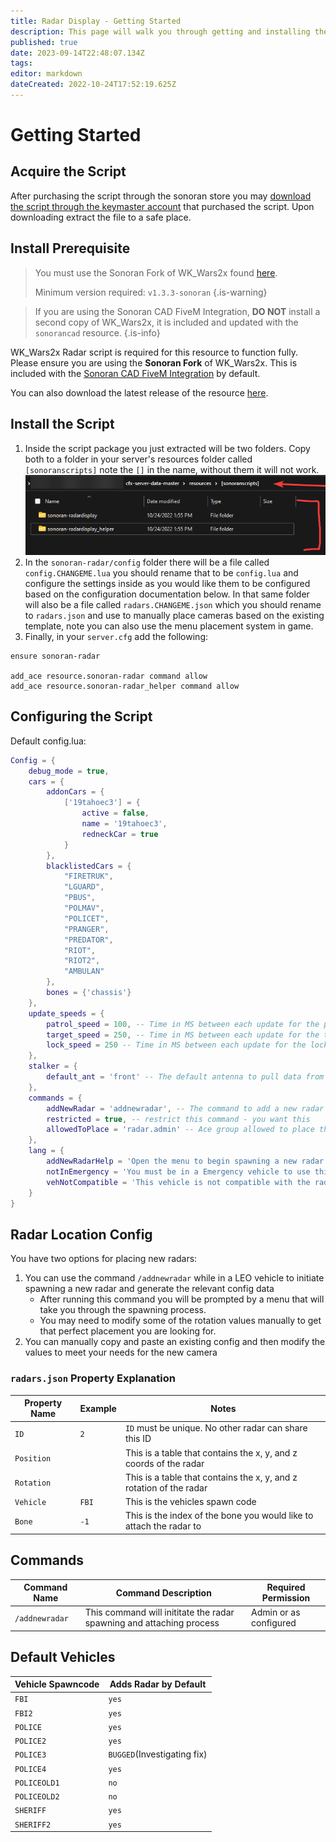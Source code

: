```yaml
---
title: Radar Display - Getting Started
description: This page will walk you through getting and installing the Radar Display script.
published: true
date: 2023-09-14T22:48:07.134Z
tags: 
editor: markdown
dateCreated: 2022-10-24T17:52:19.625Z
---
```


# Getting Started

## Acquire the Script

After purchasing the script through the sonoran store you may [download the script through the keymaster account](/tebex-assets) that purchased the script. Upon downloading extract the file to a safe place.

## Install Prerequisite

> You must use the Sonoran Fork of WK_Wars2x found [here](https://github.com/Sonoran-Software/wk_wars2x/releases/latest).
>
> Minimum version required: `v1.3.3-sonoran`
{.is-warning}

> If you are using the Sonoran CAD FiveM Integration, **DO NOT** install a second copy of WK_Wars2x, it is included and updated with the `sonorancad` resource.
{.is-info}


WK_Wars2x Radar script is required for this resource to function fully. Please ensure you are using the **Sonoran Fork** of WK_Wars2x. This is included with the [Sonoran CAD FiveM Integration](https://info.sonorancad.com/integration-plugins/integration-plugins/framework-installation) by default.

You can also download the latest release of the resource [here](https://github.com/Sonoran-Software/wk_wars2x/releases/latest).

## Install the Script

1. Inside the script package you just extracted will be two folders. Copy both to a folder in your server's resources folder called `[sonoranscripts]` note the `[]` in the name, without them it will not work.
![directory_example.png](/directory_example.png)
2. In the `sonoran-radar/config` folder there will be a file called `config.CHANGEME.lua` you should rename that to be `config.lua` and configure the settings inside as you would like them to be configured based on the configuration documentation below. In that same folder will also be a file called `radars.CHANGEME.json` which you should rename to `radars.json` and use to manually place cameras based on the existing template, note you can also use the menu placement system in game. 
3. Finally, in your `server.cfg` add the following:

```
ensure sonoran-radar

add_ace resource.sonoran-radar command allow
add_ace resource.sonoran-radar_helper command allow
```
## Configuring the Script
Default config.lua:
```lua
Config = {
    debug_mode = true,
    cars = {
        addonCars = {
            ['19tahoec3'] = {
                active = false,
                name = '19tahoec3',
                redneckCar = true
            }
        },
        blacklistedCars = {
            "FIRETRUK",
            "LGUARD",
            "PBUS",
            "POLMAV",
            "POLICET",
            "PRANGER",
            "PREDATOR",
            "RIOT",
            "RIOT2",
            "AMBULAN"
        },
        bones = {'chassis'}
    },
    update_speeds = {
        patrol_speed = 100, -- Time in MS between each update for the patrol speed
        target_speed = 250, -- Time in MS between each update for the target speed
        lock_speed = 250 -- Time in MS between each update for the lock speed
    },
    stalker = {
        default_ant = 'front' -- The default antenna to pull data from | Options: 'front' or 'back'
    },
    commands = {
        addNewRadar = 'addnewradar', -- The command to add a new radar
        restricted = true, -- restrict this command - you want this
        allowedToPlace = 'radar.admin' -- Ace group allowed to place the radar
    },
    lang = {
        addNewRadarHelp = 'Open the menu to begin spawning a new radar model',
        notInEmergency = 'You must be in a Emergency vehicle to use this!',
        vehNotCompatible = 'This vehicle is not compatible with the radar placement system!'
    }
}
```

## Radar Location Config

You have two options for placing new radars:

1. You can use the command `/addnewradar` while in a LEO vehicle to initiate spawning a new radar and generate the relevant config data
    - After running this command you will be prompted by a menu that will take you through the spawning process.
    - You may need to modify some of the rotation values manually to get that perfect placement you are looking for.
2. You can manually copy and paste an existing config and then modify the values to meet your needs for the new camera

### `radars.json` Property Explanation

| Property Name | Example   | Notes                                                                |
| ------------- | --------- | -------------------------------------------------------------------- |
| `ID`          | `2`         | `ID` must be unique. No other radar can share this ID               |
| `Position`    |           | This is a table that contains the x, y, and z coords of the radar   |
| `Rotation`    |           | This is a table that contains the x, y, and z rotation of the radar |
| `Vehicle`     | `FBI`  | This is the vehicles spawn code       |
| `Bone`  | `-1`        | This is the index of the bone you would like to attach the radar to      |
## Commands
| Command Name | Command Description | Required Permission |
|-----------------------|---------------------------------------------------------------------------------------------------------------------------------------------|------------------------|
| `/addnewradar` | This command will inititate the radar spawning and attaching process | Admin or as configured |

## Default Vehicles
| Vehicle Spawncode | Adds Radar by Default |
|-----------------------|---------------------------------------------------------------------------------------------------------------------------------------------|
| `FBI` | `yes`
| `FBI2`| `yes`
| `POLICE`| `yes`
| `POLICE2`| `yes`
| `POLICE3`| `BUGGED`(Investigating fix)
| `POLICE4`| `yes`
| `POLICEOLD1`| `no`
| `POLICEOLD2`| `no`
| `SHERIFF`| `yes`
| `SHERIFF2`| `yes`
